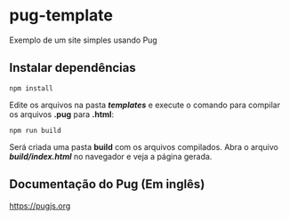 # pug-template
Exemplo de um site simples usando Pug

## Instalar dependências
`npm install`

Edite os arquivos na pasta **_templates_** e execute o comando para compilar os arquivos **.pug** para **.html**:

`npm run build`

Será criada uma pasta **build** com os arquivos compilados. Abra o arquivo **_build/index.html_** no navegador e veja a página gerada.

## Documentação do Pug (Em inglês)
https://pugjs.org